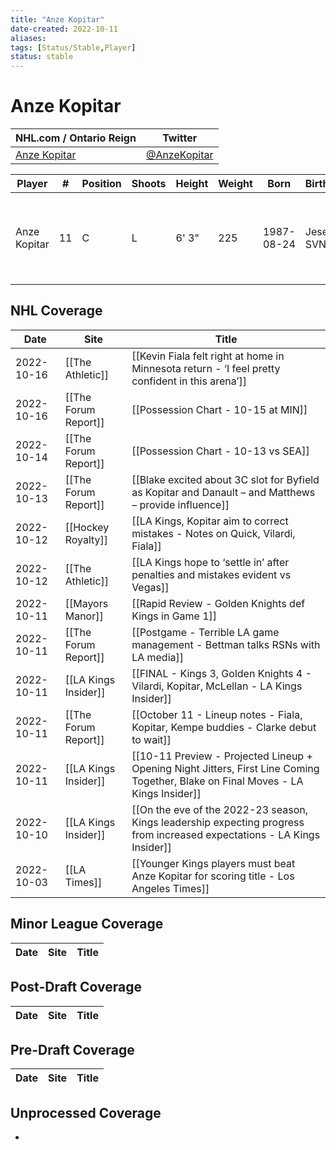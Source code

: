 ```yaml
---
title: "Anze Kopitar"
date-created: 2022-10-11
aliases: 
tags: [Status/Stable,Player]
status: stable
---
```


# Anze Kopitar

NHL.com / Ontario Reign | Twitter
-|-
[Anze Kopitar](https://www.nhl.com/player/anze-kopitar-8471685) | [@AnzeKopitar](https://twitter.com/AnzeKopitar)

Player | \# | Position | Shoots | Height | Weight | Born | Birthplace | Draft 
-|-|-|-|-|-|-|-|-
Anze Kopitar | 11 | C | L | 6' 3" | 225 | 1987-08-24 | Jesenice, SVN | 2005 LAK, 1st rd, 11th pk (11th overall)




## NHL  Coverage
| Date       | Site                 | Title                               | 
| ---------- | -------------------- | ----------------------------------- |
| 2022-10-16 | [[The Athletic]] | [[Kevin Fiala felt right at home in Minnesota return - ‘I feel pretty confident in this arena’]]                                                                                |
| 2022-10-16 | [[The Forum Report]] | [[Possession Chart - 10-15 at MIN]]                                                       |
| 2022-10-14 | [[The Forum Report]] | [[Possession Chart - 10-13 vs SEA]] |
| 2022-10-13 | [[The Forum Report]] | [[Blake excited about 3C slot for Byfield as Kopitar and Danault – and Matthews – provide influence]]
| 2022-10-12 | [[Hockey Royalty]] | [[LA Kings, Kopitar aim to correct mistakes - Notes on Quick, Vilardi, Fiala]]
| 2022-10-12 | [[The Athletic]] | [[LA Kings hope to ‘settle in’ after penalties and mistakes evident vs Vegas]]
| 2022-10-11 | [[Mayors Manor]] | [[Rapid Review - Golden Knights def Kings in Game 1]]
| 2022-10-11 | [[The Forum Report]] | [[Postgame - Terrible LA game management - Bettman talks RSNs with LA media]]
| 2022-10-11 | [[LA Kings Insider]] | [[FINAL - Kings 3, Golden Knights 4 - Vilardi, Kopitar, McLellan - LA Kings Insider]]
| 2022-10-11 | [[The Forum Report]] | [[October 11 - Lineup notes - Fiala, Kopitar, Kempe buddies - Clarke debut to wait]]
| 2022-10-11 | [[LA Kings Insider]] | [[10-11 Preview - Projected Lineup + Opening Night Jitters, First Line Coming Together, Blake on Final Moves - LA Kings Insider]]
| 2022-10-10 | [[LA Kings Insider]] | [[On the eve of the 2022-23 season, Kings leadership expecting progress from increased expectations - LA Kings Insider]]
| 2022-10-03 | [[LA Times]] | [[Younger Kings players must beat Anze Kopitar for scoring title - Los Angeles Times]]



## Minor League Coverage
Date | Site |  Title
---|---|---



## Post-Draft Coverage
Date | Site |  Title
---|---|---



## Pre-Draft Coverage
Date | Site |  Title
---|---|---


## Unprocessed Coverage
- 
